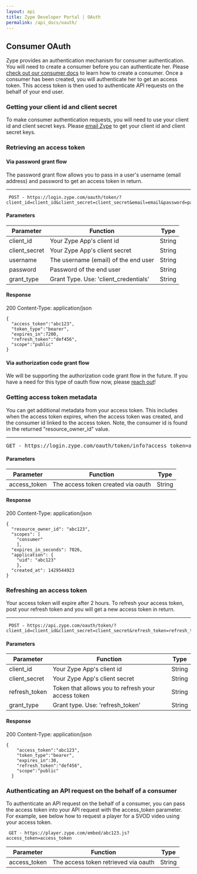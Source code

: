 ```yaml
---
layout: api
title: Zype Developer Portal | OAuth
permalink: /api_docs/oauth/
---
```

## Consumer OAuth

Zype provides an authentication mechanism for consumer authentication.
You will need to create a consumer before you can authenticate her.
Please [check out our consumer docs](http://dev.zype.com/api_docs/consumers/) to learn how to create a consumer. Once a consumer
has been created, you will authenticate her to get an access token. This access
token is then used to authenticate API requests on the behalf of your end user.

### Getting your client id and client secret

To make consumer authentication requests, you will need to use your client id and client secret keys.
Please <a href='mailto:developers@zypemedia.com'>email Zype</a> to get your client id and client secret keys.

### Retrieving an access token

#### Via password grant flow

The password grant flow allows you to pass in a user's username (email address) and password
to get an access token in return.

<hr />

<pre><code> POST - https://login.zype.com/oauth/token/?client_id=client_id&client_secret=client_secret&email=email&password=password&grant_type=client_credentials
</code></pre>

#### Parameters

Parameter | Function | Type
--------- | -------- | ----
client_id | Your Zype App's client id      | String
client_secret | Your Zype App's client secret   | String
username | The username (email) of the end user | String
password | Password of the end user | String
grant_type | Grant Type. Use: 'client_credentials' | String

#### Response
200
Content-Type: application/json

<pre><code>{
  "access_token":"abc123",
  "token_type":"bearer",
  "expires_in":7200,
  "refresh_token":"def456",
  "scope":"public"
}
</code></pre>

#### Via authorization code grant flow

We will be supporting the authorization code grant flow in the future. If you have a need for this type of
oauth flow now, please <a href='mailto:developers@zype.com'>reach out</a>!

### Getting access token metadata

You can get additional metadata from your access token. This includes when the access token
expires, when the access token was created, and the consumer id linked to the access token.
Note, the consumer id is found in the returned "resource_owner_id" value.

<hr />

<pre>GET - https://login.zype.com/oauth/token/info?access_token=access_token<code>
</code></pre>

#### Parameters

Parameter | Function | Type
--------- | -------- | ----
access_token | The access token created via oauth | String

#### Response
200
Content-Type: application/json

<pre><code>{
  "resource_owner_id": "abc123",
  "scopes": [
    "consumer"
    ],
  "expires_in_seconds": 7026,
  "application": {
    "uid": "abc123"
    },
  "created_at": 1429544923
}
</code></pre>

### Refreshing an access token

Your access token will expire after 2 hours. To refresh your access token, post your refresh token and you will get a new access token in return.

<hr />

<pre><code> POST - https://api.zype.com/oauth/token/?client_id=client_id&client_secret=client_secret&refresh_token=refresh_token&grant_type=refresh_token
</code></pre>

#### Parameters

Parameter | Function | Type
--------- | -------- | ----
client_id | Your Zype App's client id      | String
client_secret | Your Zype App's client secret   | String
refresh_token | Token that allows you to refresh your access token | String
grant_type | Grant type. Use: 'refresh_token' | String

#### Response
200
Content-Type: application/json

<pre><code>{
    "access_token":"abc123",
    "token_type":"bearer",
    "expires_in":30,
    "refresh_token":"def456",
    "scope":"public"
  }
</code></pre>

### Authenticating an API request on the behalf of a consumer

To authenticate an API request on the behalf of a consumer, you can pass the access token
into your API request with the access_token parameter. For example, see below how to
request a player for a SVOD video using your access token.

<pre><code> GET - https://player.zype.com/embed/abc123.js?access_token=access_token
</code></pre>

Parameter | Function | Type
--------- | -------- | ----
access_token | The access token retrieved via oauth | String
